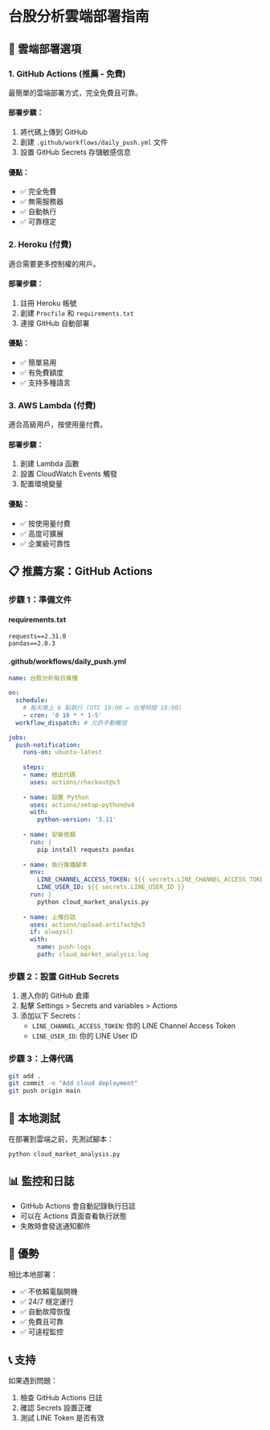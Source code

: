 # 台股分析雲端部署指南

## 🌟 雲端部署選項

### 1. GitHub Actions (推薦 - 免費)
最簡單的雲端部署方式，完全免費且可靠。

#### 部署步驟：
1. 將代碼上傳到 GitHub
2. 創建 `.github/workflows/daily_push.yml` 文件
3. 設置 GitHub Secrets 存儲敏感信息

#### 優點：
- ✅ 完全免費
- ✅ 無需服務器
- ✅ 自動執行
- ✅ 可靠穩定

### 2. Heroku (付費)
適合需要更多控制權的用戶。

#### 部署步驟：
1. 註冊 Heroku 帳號
2. 創建 `Procfile` 和 `requirements.txt`
3. 連接 GitHub 自動部署

#### 優點：
- ✅ 簡單易用
- ✅ 有免費額度
- ✅ 支持多種語言

### 3. AWS Lambda (付費)
適合高級用戶，按使用量付費。

#### 部署步驟：
1. 創建 Lambda 函數
2. 設置 CloudWatch Events 觸發
3. 配置環境變量

#### 優點：
- ✅ 按使用量付費
- ✅ 高度可擴展
- ✅ 企業級可靠性

## 📋 推薦方案：GitHub Actions

### 步驟 1：準備文件

#### requirements.txt
```
requests==2.31.0
pandas==2.0.3
```

#### .github/workflows/daily_push.yml
```yaml
name: 台股分析每日推播

on:
  schedule:
    # 每天晚上 6 點執行 (UTC 10:00 = 台灣時間 18:00)
    - cron: '0 10 * * 1-5'
  workflow_dispatch: # 允許手動觸發

jobs:
  push-notification:
    runs-on: ubuntu-latest
    
    steps:
    - name: 檢出代碼
      uses: actions/checkout@v3
      
    - name: 設置 Python
      uses: actions/setup-python@v4
      with:
        python-version: '3.11'
        
    - name: 安裝依賴
      run: |
        pip install requests pandas
        
    - name: 執行推播腳本
      env:
        LINE_CHANNEL_ACCESS_TOKEN: ${{ secrets.LINE_CHANNEL_ACCESS_TOKEN }}
        LINE_USER_ID: ${{ secrets.LINE_USER_ID }}
      run: |
        python cloud_market_analysis.py
        
    - name: 上傳日誌
      uses: actions/upload-artifact@v3
      if: always()
      with:
        name: push-logs
        path: cloud_market_analysis.log
```

### 步驟 2：設置 GitHub Secrets

1. 進入你的 GitHub 倉庫
2. 點擊 Settings > Secrets and variables > Actions
3. 添加以下 Secrets：
   - `LINE_CHANNEL_ACCESS_TOKEN`: 你的 LINE Channel Access Token
   - `LINE_USER_ID`: 你的 LINE User ID

### 步驟 3：上傳代碼

```bash
git add .
git commit -m "Add cloud deployment"
git push origin main
```

## 🔧 本地測試

在部署到雲端之前，先測試腳本：

```bash
python cloud_market_analysis.py
```

## 📊 監控和日誌

- GitHub Actions 會自動記錄執行日誌
- 可以在 Actions 頁面查看執行狀態
- 失敗時會發送通知郵件

## 🚀 優勢

相比本地部署：
- ✅ 不依賴電腦開機
- ✅ 24/7 穩定運行
- ✅ 自動故障恢復
- ✅ 免費且可靠
- ✅ 可遠程監控

## 📞 支持

如果遇到問題：
1. 檢查 GitHub Actions 日誌
2. 確認 Secrets 設置正確
3. 測試 LINE Token 是否有效
